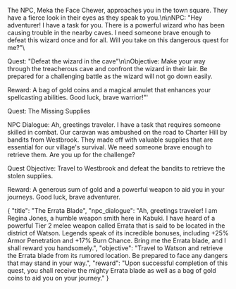 The NPC, Meka the Face Chewer, approaches you in the town square. They have a fierce look in their eyes as they speak to you.\n\nNPC: "Hey adventurer! I have a task for you. There is a powerful wizard who has been causing trouble in the nearby caves. I need someone brave enough to defeat this wizard once and for all. Will you take on this dangerous quest for me?"\

Quest: "Defeat the wizard in the cave"\n\nObjective: Make your way through the treacherous cave and confront the wizard in their lair. Be prepared for a challenging battle as the wizard will not go down easily.

Reward: A bag of gold coins and a magical amulet that enhances your spellcasting abilities. Good luck, brave warrior!"'


Quest: The Missing Supplies 

NPC Dialogue: Ah, greetings traveler. I have a task that requires someone skilled in combat. Our caravan was ambushed on the road to Charter Hill by bandits from Westbrook. They made off with valuable supplies that are essential for our village's survival. We need someone brave enough to retrieve them. Are you up for the challenge?

Quest Objective: Travel to Westbrook and defeat the bandits to retrieve the stolen supplies.

Reward: A generous sum of gold and a powerful weapon to aid you in your journeys. Good luck, brave adventurer.


{
    "title": "The Errata Blade",
    "npc_dialogue": "Ah, greetings traveler! I am Regina Jones, a humble weapon smith here in Kabuki. I have heard of a powerful Tier 2 melee weapon called Errata that is said to be located in the district of Watson. Legends speak of its incredible bonuses, including +25% Armor Penetration and +17% Burn Chance. Bring me the Errata blade, and I shall reward you handsomely.",
    "objective": "Travel to Watson and retrieve the Errata blade from its rumored location. Be prepared to face any dangers that may stand in your way.",
    "reward": "Upon successful completion of this quest, you shall receive the mighty Errata blade as well as a bag of gold coins to aid you on your journey."
}